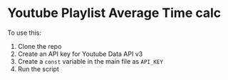 # Youtube Playlist Average Time calc

To use this:
1. Clone the repo
2. Create an API key for Youtube Data API v3
3. Create a `const` variable in the main file as `API_KEY`
4. Run the script
